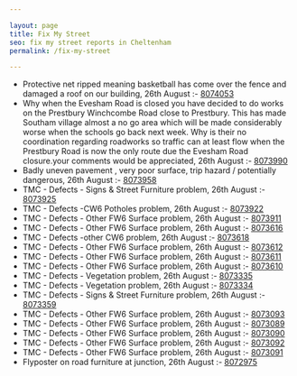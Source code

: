 ```yaml
---

layout: page
title: Fix My Street
seo: fix my street reports in Cheltenham
permalink: /fix-my-street

---
```


<!-- fix_marker starts -->

- Protective net ripped meaning basketball has come over the fence and damaged a roof on our building, 26th August :- [8074053](https://www.fixmystreet.com/report/8074053)
- Why when the Evesham Road is closed you have decided to do works on the Prestbury Winchcombe Road close to Prestbury. This has made Southam village almost a no go area which will be made considerably worse when the schools go back next week. Why is their no coordination regarding roadworks so traffic can at least flow when the Prestbury Road is now the only route due the Evesham Road closure.your comments would be appreciated, 26th August :- [8073990](https://www.fixmystreet.com/report/8073990)
- Badly uneven pavement , very poor surface, trip hazard / potentially dangerous, 26th August :- [8073958](https://www.fixmystreet.com/report/8073958)
- TMC - Defects - Signs & Street Furniture problem, 26th August :- [8073925](https://www.fixmystreet.com/report/8073925)
- TMC - Defects -CW6 Potholes  problem, 26th August :- [8073922](https://www.fixmystreet.com/report/8073922)
- TMC - Defects - Other FW6  Surface problem, 26th August :- [8073911](https://www.fixmystreet.com/report/8073911)
- TMC - Defects - Other FW6  Surface problem, 26th August :- [8073616](https://www.fixmystreet.com/report/8073616)
- TMC - Defects -other CW6 problem, 26th August :- [8073618](https://www.fixmystreet.com/report/8073618)
- TMC - Defects - Other FW6  Surface problem, 26th August :- [8073612](https://www.fixmystreet.com/report/8073612)
- TMC - Defects - Other FW6  Surface problem, 26th August :- [8073611](https://www.fixmystreet.com/report/8073611)
- TMC - Defects - Other FW6  Surface problem, 26th August :- [8073610](https://www.fixmystreet.com/report/8073610)
- TMC - Defects - Vegetation problem, 26th August :- [8073335](https://www.fixmystreet.com/report/8073335)
- TMC - Defects - Vegetation problem, 26th August :- [8073334](https://www.fixmystreet.com/report/8073334)
- TMC - Defects - Signs & Street Furniture problem, 26th August :- [8073359](https://www.fixmystreet.com/report/8073359)
- TMC - Defects - Other FW6  Surface problem, 26th August :- [8073093](https://www.fixmystreet.com/report/8073093)
- TMC - Defects - Other FW6  Surface problem, 26th August :- [8073089](https://www.fixmystreet.com/report/8073089)
- TMC - Defects - Other FW6  Surface problem, 26th August :- [8073090](https://www.fixmystreet.com/report/8073090)
- TMC - Defects - Other FW6  Surface problem, 26th August :- [8073092](https://www.fixmystreet.com/report/8073092)
- TMC - Defects - Other FW6  Surface problem, 26th August :- [8073091](https://www.fixmystreet.com/report/8073091)
- Flyposter on road furniture at junction, 26th August :- [8072975](https://www.fixmystreet.com/report/8072975)

<!-- fix_marker ends -->